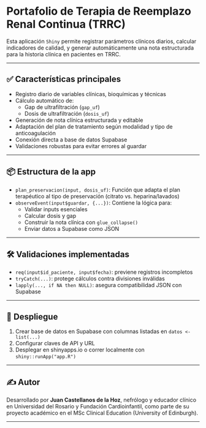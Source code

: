 
# Portafolio de Terapia de Reemplazo Renal Continua (TRRC)

Esta aplicación `Shiny` permite registrar parámetros clínicos diarios, calcular indicadores de calidad, y generar automáticamente una nota estructurada para la historia clínica en pacientes en TRRC.

---

## ✅ Características principales

- Registro diario de variables clínicas, bioquímicas y técnicas
- Cálculo automático de:
  - Gap de ultrafiltración (`gap_uf`)
  - Dosis de ultrafiltración (`dosis_uf`)
- Generación de nota clínica estructurada y editable
- Adaptación del plan de tratamiento según modalidad y tipo de anticoagulación
- Conexión directa a base de datos Supabase
- Validaciones robustas para evitar errores al guardar

---

## 📦 Estructura de la app

- `plan_preservacion(input, dosis_uf)`: Función que adapta el plan terapéutico al tipo de preservación (citrato vs. heparina/lavados)
- `observeEvent(input$guardar, {...})`: Contiene la lógica para:
  - Validar inputs esenciales
  - Calcular dosis y gap
  - Construir la nota clínica con `glue_collapse()`
  - Enviar datos a Supabase como JSON

---

## 🛠️ Validaciones implementadas

- `req(input$id_paciente, input$fecha)`: previene registros incompletos
- `tryCatch(...)`: protege cálculos contra divisiones inválidas
- `lapply(..., if NA then NULL)`: asegura compatibilidad JSON con Supabase

---

## 🚀 Despliegue

1. Crear base de datos en Supabase con columnas listadas en `datos <- list(...)`
2. Configurar claves de API y URL
3. Desplegar en shinyapps.io o correr localmente con `shiny::runApp("app.R")`

---

## ✍️ Autor

Desarrollado por **Juan Castellanos de la Hoz**, nefrólogo y educador clínico en Universidad del Rosario y Fundación Cardioinfantil, como parte de su proyecto académico en el MSc Clinical Education (University of Edinburgh).

---
